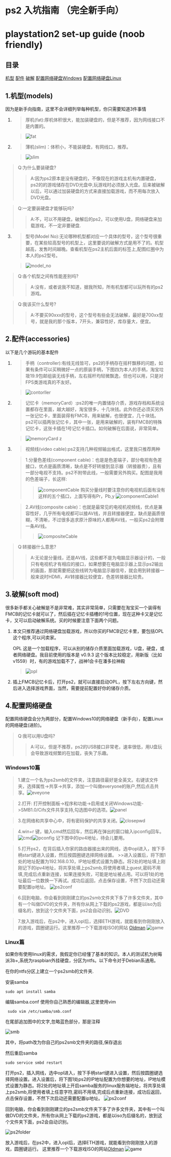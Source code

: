 # ps2 入坑指南 （完全新手向）

# playstation2 set-up guide (noob friendly)

## **目录**

[机型](#1机型models)
[配件](#2配件accessories)
[破解](#3破解soft-mod)
[配置网络硬盘Windows](#windows10篇)
[配置网络硬盘Linux](#linux篇)




## **1.机型(models)**

因为是新手向指南，这里不会详细列举每种机型，你只需要知道3件事情

1. 
    >厚机(fat):厚机体积很大，能加装硬盘的，但是不推荐，因为网线接口不是内置的。

    >![fat](https://gitee.com/waizui/ps2guide/raw/main/images/220px-PS2-Fat-Console-Set.jpg)



2. 
    >薄机(slim)：体积小，不能装硬盘，有网线口，推荐。

    >![slim](https://gitee.com/waizui/ps2guide/raw/main/images/250px-PS2-Slim-Console-Set.jpg)

> Q:为什么要装硬盘?
>>A:因为ps2原本是没有硬盘的，不像现在的游戏主机有内置硬盘，ps2的的游戏储存在DVD光盘中,玩游戏时必须放入光盘。后来被破解以后，可以通过加装硬盘的方式来直接加载游戏，而不用每次放入DVD光盘。

> Q:一定要装硬盘才能够玩吗?
>>A:不，可以不用硬盘，破解后的ps2，可以使用U盘，网络硬盘来加载游戏，不一定非要硬盘.

3. 
    >型号(Model No):无论哪种机型都对应一个具体的型号，这个型号很重要，在某些较高型号的机型上，这里要说的破解方式是用不了的。机型越高，发售时间越晚。查看机型在ps2主机后面的标签上,配图红圈中为本人的ps2型号。

    >![model_no](https://gitee.com/waizui/ps2guide/raw/main/images/modelNo.jpg)

> Q:各个机型之间有性能差别吗?
>>A:没有，或者说我不知道，据我所知，所有机型都可以玩所有的ps2游戏。


> Q:我该买什么型号?
>>A:不要买90xxx的型号，这个型号有些会无法破解，最好是700xx型号，就是我的那个版本，7开头，兼容性好，库存量大，便宜。

## **2.配件(accessories)**

以下是几个游玩的基本配件

1. 
    >手柄（controller):有线无线皆可，ps2的手柄存在摇杆飘移的问题，如果有条件可以买稍微好一点的原装手柄，下图四为本人的手柄，淘宝垃圾19.9包邮组装无线手柄，左右摇杆均轻微飘逸，但也可以用，只是对FPS类游戏真的不友好。

    >![contorller](https://gitee.com/waizui/ps2guide/raw/main/images/controller.jpg)

2. 
    >记忆卡（memoryCard）:ps2的唯一内置储存介质，游戏存档和系统设置都存在里面，越大越好，淘宝很多，十几块钱。此外你还必须买另外一张记忆卡，里面装得有FMCB，用来破解，也很便宜，几十块钱。ps2可以插两张记忆卡，其中一张，是用来破解的，装有FMCB的特殊记忆卡，这张卡插在1号记忆卡插口。如何破解在后面说，非常简单。

    >![memoryCard](https://gitee.com/waizui/ps2guide/raw/main/images/memorycard.jpg)
z
1. 
    >视频线(video cable):ps2支持几种视频输出格式，这里我只推荐两种  
        
    >1.分量色差线(component cable)：也是是色差端子，部分电视有色差接口，优点是画质清晰，缺点是不好转接到显示器（转接器贵），且有一部分电视不支持。ps2不附带此线，一般需要另外购买。配图是我用的色差端子，长这样:
    >>![componentCable](https://gitee.com/waizui/ps2guide/raw/main/images/componentcable1.jpg)
    >>购买分量线时要注意你的电视机后面有没有这样的五个插口，上面写得有Pr，Pb,y
    >>![componentCable1](https://gitee.com/waizui/ps2guide/raw/main/images/componentcable.jpg)

    >2.AV线(composite cable)：也就是最常见的电视机视频线，优点是兼容性好，几乎所有电视都可以接AV线，并且转接器便宜，缺点是画质很糊，不清晰，不过很多追求原汁原味的人都用AV线，一般买ps2会附赠一条AV线。
    >>![compositeCable](https://gitee.com/waizui/ps2guide/raw/main/images/avcable.jpg)

> Q:转接器什么意思?
>>A:无论是分量线，还是AV线，这些都不是为电脑显示器设计的，一般只有电视机才有相应的接口，如果想要在电脑显示器上显示ps2输出的画面，那就需要把这些线转为电脑显示器信号，就会用到转接器一般来说时HDMI，AV转接器比较便宜，色差转接器比较贵。

## **3.破解(soft mod)**

很多新手都关心破解是不是非常难，其实非常简单，只需要在淘宝买一个装得有FMCB的记忆卡就可以了，然后插在记忆卡插槽的1号位置，现在这种卡又是记忆卡，又可以启动破解系统。买的时候要注意下面两个问题。

1. 本文只推荐通过网络硬盘加载游戏，所以你买的FMCB记忆卡里，要包括OPL这个程序,可以问卖家。
    
    OPL  这是一个加载程序，可以从别的储存介质里面加载游戏，U盘，硬盘，或者网络硬盘。我目前使用的版本是 v0.9.3 这个版本比较稳定，用新版（比如v1559）时，有的游戏加载不了，战神1会卡在潘多拉神殿
      >![opl](https://gitee.com/waizui/ps2guide/raw/main/images/opl.jpg)
2. 插上FMCB记忆卡后，打开ps2，就可以直接启动OPL，按下左右方向键，然后进入选择游戏界面，当然，需要提前配置好你的储存介质。

## **4.配置网络硬盘**

配置网络硬盘会分为两部分，配置Windows10的网络硬盘（新手向），配置Linux的网络硬盘(进阶)。

> Q:我可以用U盘吗?
>>A:可以，但是不推荐，ps2的USB接口非常老，速率很低，用U盘玩会导致游戏频繁的在加载，丧失了乐趣。

### Windows10篇

>1.建立一个名为ps2smb的文件夹，注意路径最好是全英文。右键该文件夹，选择属性->共享->共享，添加一个叫做everyone的账户,然后点击共享。![eveyone](https://gitee.com/waizui/ps2guide/raw/main/images/everyone.png)

>2.打开: 打开控制面板->程序和功能->启用或关闭Windows功能->SMB1.0/Cifs文件共享支持,勾选图中的选项。![panel](https://gitee.com/waizui/ps2guide/raw/main/images/controlpanel.png)

>3.在网络和共享中心中，将有密码保护的共享关闭。![closepwd](https://gitee.com/waizui/ps2guide/raw/main/images/localnetwork.png)

>4.win+r 键，输入cmd然后回车，然后再在弹出的窗口输入ipconfig回车。![cmd](https://gitee.com/waizui/ps2guide/raw/main/images/cmd.png)![ipconfig](https://gitee.com/waizui/ps2guide/raw/main/images/ipconfig.png)
    记下图中的ipv4地址，待会儿要用。

>5.打开ps2，在背后插入你家的路由器接出来的网线，选中opl进入，按下手柄start键进入设置，然后按圆圈键选择网络设置。
    >>进入设置后，将下图1处的地址配置为192.168.0.10，IP地址模式设置为静态。将2处的地址填上刚刚记下的ipv4地址，将共享处填上ps2smb,将使用者填上guest,密码不用填,完成后点重新连接，如果连接失败，可能是地址被占用。可以将1处的地址最后一位数换一下再试。成功后返回，点击保存设置，不然下次启动还需要配置ip地址。
    ![ps2conf](https://gitee.com/waizui/ps2guide/raw/main/images/congtest1.png)

>6.回到电脑，你会看到刚刚建立的ps2smb文件夹下多了许多文件夹，其中有一个叫做DVD的文件夹，所有你从网上下载的ps2游戏，都是以iso为后缀名的，放到这个文件夹下面，ps2会自动识别。![DVD](https://gitee.com/waizui/ps2guide/raw/main/images/dvdFolder.png)

>7.放入游戏后，在ps2中，进入opl后，选择ETH游戏，就能看到你刚刚放入的游戏，圆圈键运行。这里推荐一个下载游戏ISO的网站
[Oldman](https://www.oldmanemu.net/%e5%ae%b6%e6%9c%ba%e6%b8%b8%e6%88%8f/ps2/ps2%e4%b8%ad%e6%96%87%e6%b8%b8%e6%88%8f%e5%85%a8%e9%9b%86)
![game](https://gitee.com/waizui/ps2guide/raw/main/images/games.jpg)

### Linux篇
如果你有使用linux的需求，我假定你已经懂了基本的知识。本人的测试机为树莓派3b+,系统为raspbian外挂硬盘，分区为ntfs。以下命令对于Debian系通用。

在你的ntfs分区上建立一个ps2smb的文件夹.

安装samba

    sudo apt install samba

编辑samba.conf 使用你自己熟悉的编辑器,这里使用vim

     sudo vim /etc/samba/smb.conf
在尾部追加图中的文字,忽略蓝色部分，那是注释

![smb](https://gitee.com/waizui/ps2guide/raw/main/images/smb.png)

其中，将path改为你自己的ps2smb文件夹的路径,保存退出

然后重启samba
    
    sudo service smbd restart
打开ps2，插入网线，选中opl进入，按下手柄start键进入设置，然后按圆圈键选择网络设置。进入设置后，将下图1处ps2的IP地址配置为你想要的地址，IP地址模式设置为静态。将2处的地址填上开启samba服务的linux服务端地址，将共享处填上ps2smb,将使用者填上任意字符,密码不用填,完成后点重新连接，成功后返回，点击保存设置，不然下次启动还需要配置ip地址。
![ps2conf](https://gitee.com/waizui/ps2guide/raw/main/images/congtest1.png)

回到电脑，你会看到刚刚建立的ps2smb文件夹下多了许多文件夹，其中有一个叫做DVD的文件夹，所有你从网上下载的ps2游戏，都是以iso为后缀名的，放到这个文件夹下面，ps2会自动识别。

![ps2folder](https://gitee.com/waizui/ps2guide/raw/main/images/linuxFolder.png)

放入游戏后，在ps2中，进入opl后，选择ETH游戏，就能看到你刚刚放入的游戏，圆圈键运行。
这里推荐一个下载游戏ISO的网站[Oldman](https://www.oldmanemu.net/%e5%ae%b6%e6%9c%ba%e6%b8%b8%e6%88%8f/ps2/ps2%e4%b8%ad%e6%96%87%e6%b8%b8%e6%88%8f%e5%85%a8%e9%9b%86)
![game](https://gitee.com/waizui/ps2guide/raw/main/images/games.jpg)
